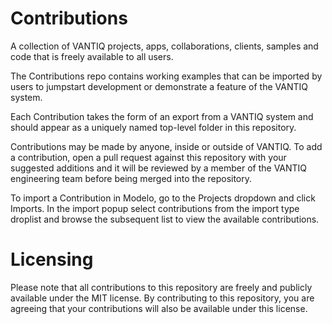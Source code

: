 # Contributions
A collection of VANTIQ projects, apps, collaborations, clients, samples and code that is freely available to all users.

The Contributions repo contains working examples that can be imported by users to jumpstart development or demonstrate a feature of the VANTIQ system. 

Each Contribution takes the form of an export from a VANTIQ system and should appear as a uniquely named top-level folder in this repository.

Contributions may be made by anyone, inside or outside of VANTIQ. To add a contribution, open a pull request against this repository with your suggested additions and it will be reviewed by a member of the VANTIQ engineering team before being merged into the repository.

To import a Contribution in Modelo, go to the Projects dropdown and click Imports. In the import popup select contributions from the import type droplist and browse the subsequent list to view the available contributions.

# Licensing
Please note that all contributions to this repository are freely and publicly available under the MIT license. By contributing to this repository, you are agreeing that your contributions will also be available under this license. 
